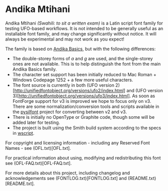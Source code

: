 # Andika Mtihani

Andika Mtihani _(Swahili: to sit a written exam)_ is a Latin script font family for testing UFO-based workflows. It is not intended to be generally useful as an installable font family, and may change significantly without notice. It will always be experimental and may not work as you expect!

The family is based on [Andika Basics](https://scripts.sil.org/andika), but with the following differences:

- The double-storey forms of _a_ and _g_ are used, and the single-storey ones are not available. This is to help distinguish the font from the main Andika Basics family.
- The character set support has been initially reduced to Mac Roman + Windows Codepage 1252 + a few more useful characters.
- The font source is currently in both (UFO version 2)[http://unifiedfontobject.org/versions/ufo2/index.html] and (UFO version 3)[http://unifiedfontobject.org/versions/ufo3/index.html]. As soon as FontForge support for v3 is improved we hope to focus only on v3. There are some normalization/conversion tools and scripts available in the [pysilfont](https://github.com/silnrsi/pysilfont) project for converting between v2 and v3.
- There is initially no OpenType or Graphite code, though some will be added later for testing.
- The project is built using the Smith build system according to the specs in [wscript](wscript).

For copyright and licensing information - including any Reserved Font Names - see (OFL.txt)[OFL.txt].

For practical information about using, modifying and redistributing this font see (OFL-FAQ.txt)[OFL-FAQ.txt].

For more details about this project, including changelog and acknowledgements see (FONTLOG.txt)[FONTLOG.txt] and (README.txt)[README.txt].
